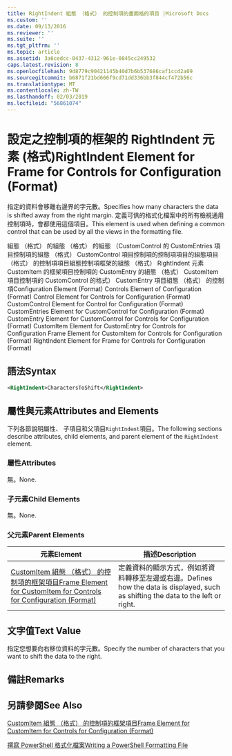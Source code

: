```yaml
---
title: RightIndent 組態 （格式） 的控制項的畫面格的項目 |Microsoft Docs
ms.custom: ''
ms.date: 09/13/2016
ms.reviewer: ''
ms.suite: ''
ms.tgt_pltfrm: ''
ms.topic: article
ms.assetid: 3a6cedcc-0437-4312-961e-0845cc249532
caps.latest.revision: 8
ms.openlocfilehash: 9d8779c90421145b40d7b6b537686caf1ccd2a09
ms.sourcegitcommit: b6871f21bd666f9cd71dd336bb3f844cf472b56c
ms.translationtype: MT
ms.contentlocale: zh-TW
ms.lasthandoff: 02/03/2019
ms.locfileid: "56861074"
---
```

# <a name="rightindent-element-for-frame-for-controls-for-configuration-format"></a><span data-ttu-id="c166b-102">設定之控制項的框架的 RightIndent 元素 (格式)</span><span class="sxs-lookup"><span data-stu-id="c166b-102">RightIndent Element for Frame for Controls for Configuration (Format)</span></span>

<span data-ttu-id="c166b-103">指定的資料會移離右邊界的字元數。</span><span class="sxs-lookup"><span data-stu-id="c166b-103">Specifies how many characters the data is shifted away from the right margin.</span></span> <span data-ttu-id="c166b-104">定義可供的格式化檔案中的所有檢視通用控制項時，會都使用這個項目。</span><span class="sxs-lookup"><span data-stu-id="c166b-104">This element is used when defining a common control that can be used by all the views in the formatting file.</span></span>

<span data-ttu-id="c166b-105">組態 （格式） 的組態 （格式） 的組態 （CustomControl 的 CustomEntries 項目控制項的組態 （格式） CustomControl 項目控制項的控制項項目的組態項目 （格式） 的控制項項目組態控制項框架的組態 （格式） RightIndent 元素 CustomItem 的框架項目控制項的 CustomEntry 的組態 （格式） CustomItem 項目控制項的 CustomControl 的格式） CustomEntry 項目組態 （格式） 的控制項</span><span class="sxs-lookup"><span data-stu-id="c166b-105">Configuration Element (Format) Controls Element of Configuration (Format) Control Element for Controls for Configuration (Format) CustomControl Element for Control for Configuration (Format) CustomEntries Element for CustomControl for Configuration (Format) CustomEntry Element for CustomControl for Controls for Configuration (Format) CustomItem Element for CustomEntry for Controls for Configuration Frame Element for CustomItem for Controls for Configuration (Format) RightIndent Element for Frame for Controls for Configuration (Format)</span></span>

## <a name="syntax"></a><span data-ttu-id="c166b-106">語法</span><span class="sxs-lookup"><span data-stu-id="c166b-106">Syntax</span></span>

```xml
<RightIndent>CharactersToShift</RightIndent>
```

## <a name="attributes-and-elements"></a><span data-ttu-id="c166b-107">屬性與元素</span><span class="sxs-lookup"><span data-stu-id="c166b-107">Attributes and Elements</span></span>

<span data-ttu-id="c166b-108">下列各節說明屬性、 子項目和父項目`RightIndent`項目。</span><span class="sxs-lookup"><span data-stu-id="c166b-108">The following sections describe attributes, child elements, and parent element of the `RightIndent` element.</span></span>

### <a name="attributes"></a><span data-ttu-id="c166b-109">屬性</span><span class="sxs-lookup"><span data-stu-id="c166b-109">Attributes</span></span>

<span data-ttu-id="c166b-110">無。</span><span class="sxs-lookup"><span data-stu-id="c166b-110">None.</span></span>

### <a name="child-elements"></a><span data-ttu-id="c166b-111">子元素</span><span class="sxs-lookup"><span data-stu-id="c166b-111">Child Elements</span></span>

<span data-ttu-id="c166b-112">無。</span><span class="sxs-lookup"><span data-stu-id="c166b-112">None.</span></span>

### <a name="parent-elements"></a><span data-ttu-id="c166b-113">父元素</span><span class="sxs-lookup"><span data-stu-id="c166b-113">Parent Elements</span></span>

|<span data-ttu-id="c166b-114">元素</span><span class="sxs-lookup"><span data-stu-id="c166b-114">Element</span></span>|<span data-ttu-id="c166b-115">描述</span><span class="sxs-lookup"><span data-stu-id="c166b-115">Description</span></span>|
|-------------|-----------------|
|[<span data-ttu-id="c166b-116">CustomItem 組態 （格式） 的控制項的框架項目</span><span class="sxs-lookup"><span data-stu-id="c166b-116">Frame Element for CustomItem for Controls for Configuration (Format)</span></span>](./frame-element-for-customitem-for-controls-for-configuration-format.md)|<span data-ttu-id="c166b-117">定義資料的顯示方式，例如將資料轉移至左邊或右邊。</span><span class="sxs-lookup"><span data-stu-id="c166b-117">Defines how the data is displayed, such as shifting the data to the left or right.</span></span>|

## <a name="text-value"></a><span data-ttu-id="c166b-118">文字值</span><span class="sxs-lookup"><span data-stu-id="c166b-118">Text Value</span></span>

<span data-ttu-id="c166b-119">指定您想要向右移位資料的字元數。</span><span class="sxs-lookup"><span data-stu-id="c166b-119">Specify the number of characters that you want to shift the data to the right.</span></span>

## <a name="remarks"></a><span data-ttu-id="c166b-120">備註</span><span class="sxs-lookup"><span data-stu-id="c166b-120">Remarks</span></span>

## <a name="see-also"></a><span data-ttu-id="c166b-121">另請參閱</span><span class="sxs-lookup"><span data-stu-id="c166b-121">See Also</span></span>

[<span data-ttu-id="c166b-122">CustomItem 組態 （格式） 的控制項的框架項目</span><span class="sxs-lookup"><span data-stu-id="c166b-122">Frame Element for CustomItem for Controls for Configuration (Format)</span></span>](./frame-element-for-customitem-for-controls-for-configuration-format.md)

[<span data-ttu-id="c166b-123">撰寫 PowerShell 格式化檔案</span><span class="sxs-lookup"><span data-stu-id="c166b-123">Writing a PowerShell Formatting File</span></span>](./writing-a-powershell-formatting-file.md)
